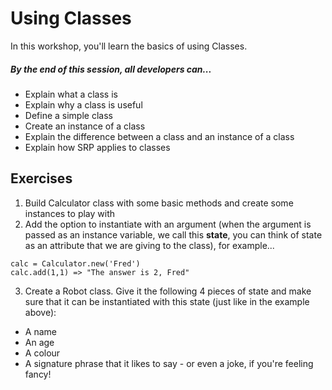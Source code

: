 # Using Classes

In this workshop, you'll learn the basics of using Classes.

##### By the end of this session, all developers can...

- Explain what a class is
- Explain why a class is useful
- Define a simple class
- Create an instance of a class
- Explain the difference between a class and an instance of a class
- Explain how SRP applies to classes

## Exercises

1. Build Calculator class with some basic methods and create some instances to play with
2. Add the option to instantiate with an argument (when the argument is passed as an instance variable, we call this **state**, you can think of state as an attribute that we are giving to the class), for example...

```
calc = Calculator.new('Fred')
calc.add(1,1) => "The answer is 2, Fred"
```

3. Create a Robot class. Give it the following 4 pieces of state and make sure that it can be instantiated with this state (just like in the example above): 

- A name
- An age 
- A colour
- A signature phrase that it likes to say - or even a joke, if you're feeling fancy!
